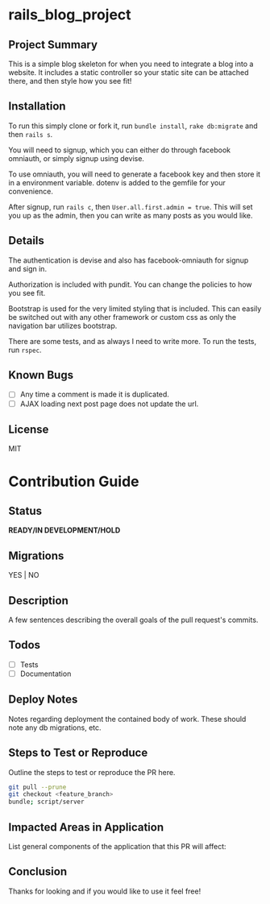 # rails_blog_project

## Project Summary

This is a simple blog skeleton for when you need to integrate a blog into a website. It includes a static controller so your static site can be attached there, and then style how you see fit!

## Installation

To run this simply clone or fork it, run `bundle install`, `rake db:migrate` and then `rails s`.

You will need to signup, which you can either do through facebook omniauth, or simply signup using devise.

To use omniauth, you will need to generate a facebook key and then store it in a environment variable. dotenv is added to the gemfile for your convenience.

After signup, run `rails c`, then `User.all.first.admin = true`. This will set you up as the admin, then you can write as many posts as you would like.

## Details

The authentication is devise and also has facebook-omniauth for signup and sign in.

Authorization is included with pundit. You can change the policies to how you see fit.

Bootstrap is used for the very limited styling that is included. This can easily be switched out with any other framework or custom css as only the navigation bar utilizes bootstrap.

There are some tests, and as always I need to write more. To run the tests, run `rspec`.

## Known Bugs

- [ ] Any time a comment is made it is duplicated.
- [ ] AJAX loading next post page does not update the url.

## License

MIT

# Contribution Guide

## Status
**READY/IN DEVELOPMENT/HOLD**

## Migrations
YES | NO

## Description
A few sentences describing the overall goals of the pull request's commits.

## Todos
- [ ] Tests
- [ ] Documentation

## Deploy Notes
Notes regarding deployment the contained body of work.  These should note any
db migrations, etc.

## Steps to Test or Reproduce
Outline the steps to test or reproduce the PR here.

```sh
git pull --prune
git checkout <feature_branch>
bundle; script/server
```

## Impacted Areas in Application
List general components of the application that this PR will affect:

## Conclusion

Thanks for looking and if you would like to use it feel free!

